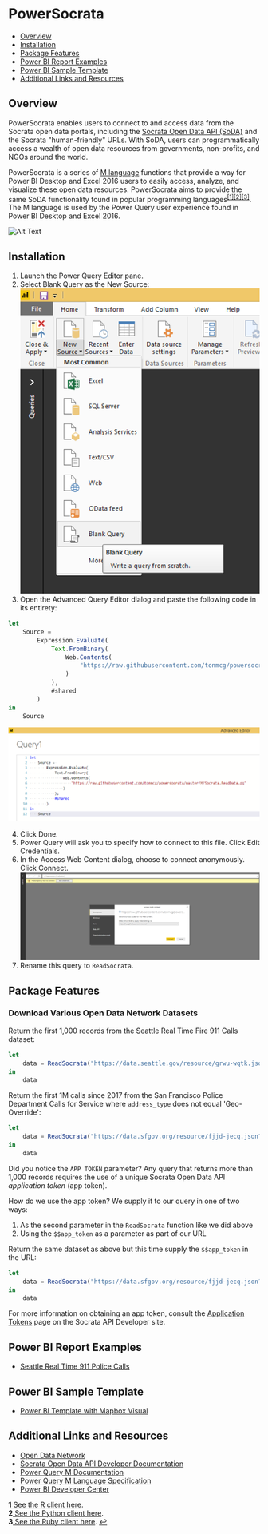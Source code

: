 PowerSocrata
==============

* [Overview](#overview)
* [Installation](#installation)
* [Package Features](#package-features)
* [Power BI Report Examples](#power-bi-report-examples)
* [Power BI Sample Template](#power-bi-sample-template)
* [Additional Links and Resources](#additional-links-and-resources)

## Overview
PowerSocrata enables users to connect to and access data from the Socrata open data portals, including the [Socrata Open Data API (SoDA)](https://dev.socrata.com/) and the Socrata "human-friendly" URLs. With SoDA, users can programmatically access a wealth of open data resources from governments, non-profits, and NGOs around the world.

PowerSocrata is a series of [M language](https://docs.microsoft.com/en-us/power-query/) functions that provide a way for Power BI Desktop and Excel 2016 users to easily access, analyze, and visualize these open data resources. PowerSocrata aims to provide the same SoDA functionality found in popular programming languages<sup id="a1">[[1]](#f1)</sup><sup id="a2">[[2]](#f2)</sup><sup id="a3">[[3]](#f3)</sup>. The M language is used by the Power Query user experience found in Power BI Desktop and Excel 2016.

![Alt Text](https://github.com/tonmcg/powersocrata/blob/master/assets/Baltimore%20City%20911%20Fast.gif)

## Installation
1. Launch the Power Query Editor pane.
2. Select Blank Query as the New Source:
![Alt Text](https://github.com/tonmcg/powersocrata/blob/master/assets/Create%20Blank%20Query.png)
3. Open the Advanced Query Editor dialog and paste the following code in its entirety:
``` javascript
let
    Source = 
        Expression.Evaluate(
            Text.FromBinary(
                Web.Contents(
                    "https://raw.githubusercontent.com/tonmcg/powersocrata/master/M/Socrata.ReadData.pq"
                )
            ),
            #shared
        )
in
    Source
```
![Alt Text](https://github.com/tonmcg/powersocrata/blob/master/assets/Advanced%20Query%20Editor%20Dialog.png)

4. Click Done.
5. Power Query will ask you to specify how to connect to this file. Click Edit Credentials.
6. In the Access Web Content dialog, choose to connect anonymously. Click Connect.
![Alt Text](https://github.com/tonmcg/powersocrata/blob/master/assets/Access%20Web%20Content%20Dialog.png)
7. Rename this query to `ReadSocrata`.

## Package Features

### Download Various Open Data Network Datasets

Return the first 1,000 records from the Seattle Real Time Fire 911 Calls dataset:
``` javascript
let
    data = ReadSocrata("https://data.seattle.gov/resource/grwu-wqtk.json", null, null)
in
    data
```

Return the first 1M calls since 2017 from the San Francisco Police Department Calls for Service where `address_type` does not equal 'Geo-Override':
``` javascript
let
    data = ReadSocrata("https://data.sfgov.org/resource/fjjd-jecq.json?$where=address_type<>'Geo-Override'+AND+call_dttm>'2017-01-01T00:00:00.000'", <APP TOKEN>, 1000000)
in
    data
```

Did you notice the `APP TOKEN` parameter? Any query that returns more than 1,000 records requires the use of a unique Socrata Open Data API *application token* (app token).

How do we use the app token? We supply it to our query in one of two ways:
1. As the second parameter in the `ReadSocrata` function like we did above
2. Using the `$$app_token` as a parameter as part of our URL

Return the same dataset as above but this time supply the `$$app_token` in the URL:
``` javascript
let
    data = ReadSocrata("https://data.sfgov.org/resource/fjjd-jecq.json?$where=address_type<>'Geo-Override'+AND+call_dttm>'2017-01-01T00:00:00.000'&$$app_token=<APP TOKEN>", null, 1000000)
in
    data
```
For more information on obtaining an app token, consult the [Application Tokens](https://dev.socrata.com/docs/app-tokens.html) page on the Socrata API Developer site.

## Power BI Report Examples
+ [Seattle Real Time 911 Police Calls](https://app.powerbi.com/view?r=eyJrIjoiN2ZmM2RjYTAtMjBkMC00ODFkLTlmNzctZjZjYzQ5OGY1YzhlIiwidCI6ImRjNTliNTFkLWVmZDItNDYyNi04M2EyLTljMmU2MzE1MTcwZiIsImMiOjZ9)

## Power BI Sample Template
+ [Power BI Template with Mapbox Visual](https://github.com/tonmcg/powersocrata/blob/master/samples/PowerSocrata.pbit)

## Additional Links and Resources
+ [Open Data Network](https://www.opendatanetwork.com/)
+ [Socrata Open Data API Developer Documentation](https://dev.socrata.com/)
+ [Power Query M Documentation](https://docs.microsoft.com/en-us/power-query/)
+ [Power Query M Language Specification](https://msdn.microsoft.com/en-us/query-bi/m/power-query-m-language-specification)
+ [Power BI Developer Center](https://powerbi.microsoft.com/developers/)

<b id="f1">1</b><a href="https://github.com/Chicago/RSocrata"> See the R client here</a>. <br/>
<b id="f2">2</b><a href="https://github.com/xmunoz/sodapy"> See the Python client here</a>. <br/>
<b id="f3">3</b><a href="https://github.com/socrata/soda-ruby"> See the Ruby client here</a>. [↩](#a1)
